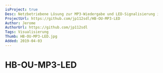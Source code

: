 ```yaml
---
isProject: true
Desc: Netzbetriebene Lösung zur MP3-Wiedergabe und LED-Signalisierung in HomeMatic
ProjectUrl: https://github.com/jp112sdl/HB-OU-MP3-LED
Author: Jerome
AuthorUrl: https://github.com/jp112sdl
Tags: Visualisierung
Thumb: HB-OU-MP3-LED.jpg
Added: 2019-04-03
---
```


# HB-OU-MP3-LED
